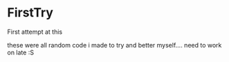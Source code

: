 # FirstTry
First attempt at this

these were all random code i made to try and better myself.... need to work on late :S
